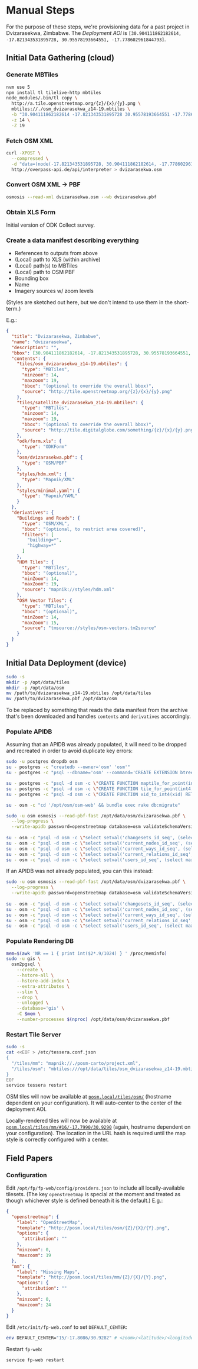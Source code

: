 # Manual Steps

For the purpose of these steps, we're provisioning data for a past project in
Dvizarasekwa, Zimbabwe. The _Deployment AOI_ is `[30.904111862182614,
-17.821343531895728, 30.95578193664551, -17.778602961844793]`.

## Initial Data Gathering (cloud)

### Generate MBTiles

```bash
nvm use 5
npm install tl tilelive-http mbtiles
node_modules/.bin/tl copy \
  http://a.tile.openstreetmap.org/{z}/{x}/{y}.png \
  mbtiles://./osm_dvizarasekwa_z14-19.mbtiles \
  -b "30.904111862182614 -17.821343531895728 30.95578193664551 -17.778602961844793" \
  -z 14 \
  -Z 19
```

### Fetch OSM XML

```bash
curl -XPOST \
  --compressed \
  -d "data=(node(-17.821343531895728, 30.904111862182614, -17.778602961844793, 30.95578193664551); <; >>; >;); out meta;" \
  http://overpass-api.de/api/interpreter > dvizarasekwa.osm
```

### Convert OSM XML → PBF

```bash
osmosis --read-xml dvizarasekwa.osm --wb dvizarasekwa.pbf
```

### Obtain XLS Form

Initial version of ODK Collect survey.

### Create a data manifest describing everything

* References to outputs from above
* (Local) path to XLS (within archive)
* (Local) path(s) to MBTiles
* (Local) path to OSM PBF
* Bounding box
* Name
* Imagery sources w/ zoom levels

(Styles are sketched out here, but we don't intend to use them in the short-term.)

E.g.:

```json
{
  "title": "Dvizarasekwa, Zimbabwe",
  "name": "dvizarasekwa",
  "description": "",
  "bbox": [30.904111862182614, -17.821343531895728, 30.95578193664551, -17.778602961844793],
  "contents": {
    "tiles/osm_dvizarasekwa_z14-19.mbtiles": {
      "type": "MBTiles",
      "minzoom": 14,
      "maxzoom": 19,
      "bbox": "(optional to override the overall bbox)",
      "source": "http://tile.openstreetmap.org/{z}/{x}/{y}.png"
    },
    "tiles/satellite_dvizarasekwa_z14-19.mbtiles": {
      "type": "MBTiles",
      "minzoom": 14,
      "maxzoom": 19,
      "bbox": "(optional to override the overall bbox)",
      "source": "http://tile.digitalglobe.com/something/{z}/{x}/{y}.png"
    },
    "odk/form.xls": {
      "type": "ODKForm"
    },
    "osm/dvizarasekwa.pbf": {
      "type": "OSM/PBF"
    },
    "styles/hdm.xml": {
      "type": "Mapnik/XML"
    },
    "styles/minimal.yaml": {
      "type": "Mapnik/YAML"
    }
  },
  "derivatives": {
    "Buildings and Roads": {
      "type": "OSM/XML",
      "bbox": "(optional, to restrict area covered)",
      "filters": [
        "building=*",
        "highway=*"
      ]
    },
    "HDM Tiles": {
      "type": "MBTiles",
      "bbox": "(optional)",
      "minZoom": 14,
      "maxZoom": 19,
      "source": "mapnik://styles/hdm.xml"
    },
    "OSM Vector Tiles": {
      "type": "MBTiles",
      "bbox": "(optional)",
      "minZoom": 14,
      "maxZoom": 15,
      "source": "tmsource://styles/osm-vectors.tm2source"
    }
  }
}
```

## Initial Data Deployment (device)

```bash
sudo -s
mkdir -p /opt/data/tiles
mkdir -p /opt/data/osm
mv /path/to/dvizarasekwa_z14-19.mbtiles /opt/data/tiles
mv /path/to/dvizarasekwa.pbf /opt/data/osm
```

To be replaced by something that reads the data manifest from the archive that's
been downloaded and handles `contents` and `derivatives` accordingly.

### Populate APIDB

Assuming that an APIDB was already populated, it will need to be dropped and
recreated in order to avoid duplicate key errors:

```bash
sudo -u postgres dropdb osm
su - postgres -c "createdb --owner='osm' 'osm'"
su - postgres -c "psql --dbname='osm' --command='CREATE EXTENSION btree_gist'"

su - postgres -c "psql -d osm -c \"CREATE FUNCTION maptile_for_point(int8, int8, int4) RETURNS int4 AS '/opt/osm/osm-web/db/functions/libpgosm', 'maptile_for_point' LANGUAGE C STRICT\""
su - postgres -c "psql -d osm -c \"CREATE FUNCTION tile_for_point(int4, int4) RETURNS int8 AS '/opt/osm/osm-web/db/functions/libpgosm', 'tile_for_point' LANGUAGE C STRICT\""
su - postgres -c "psql -d osm -c \"CREATE FUNCTION xid_to_int4(xid) RETURNS int4 AS '/opt/osm/osm-web/db/functions/libpgosm', 'xid_to_int4' LANGUAGE C STRICT\""

su - osm -c "cd '/opt/osm/osm-web' && bundle exec rake db:migrate"

sudo -u osm osmosis --read-pbf-fast /opt/data/osm/dvizarasekwa.pbf \
  --log-progress \
  --write-apidb password=openstreetmap database=osm validateSchemaVersion=no
  
su - osm -c "psql -d osm -c \"select setval('changesets_id_seq', (select max(id) from changesets))\""
su - osm -c "psql -d osm -c \"select setval('current_nodes_id_seq', (select max(node_id) from nodes))\""
su - osm -c "psql -d osm -c \"select setval('current_ways_id_seq', (select max(way_id) from ways))\""
su - osm -c "psql -d osm -c \"select setval('current_relations_id_seq', (select max(relation_id) from relations))\""
su - osm -c "psql -d osm -c \"select setval('users_id_seq', (select max(id) from users))\""
```

If an APIDB was not already populated, you can this instead:

```bash
sudo -u osm osmosis --read-pbf-fast /opt/data/osm/dvizarasekwa.pbf \
  --log-progress \
  --write-apidb password=openstreetmap database=osm validateSchemaVersion=no
  
su - osm -c "psql -d osm -c \"select setval('changesets_id_seq', (select max(id) from changesets))\""
su - osm -c "psql -d osm -c \"select setval('current_nodes_id_seq', (select max(node_id) from nodes))\""
su - osm -c "psql -d osm -c \"select setval('current_ways_id_seq', (select max(way_id) from ways))\""
su - osm -c "psql -d osm -c \"select setval('current_relations_id_seq', (select max(relation_id) from relations))\""
su - osm -c "psql -d osm -c \"select setval('users_id_seq', (select max(id) from users))\""
```

### Populate Rendering DB

```bash
mem=$(awk 'NR == 1 { print int($2*.9/1024) } ' /proc/meminfo)
sudo -u gis \
  osm2pgsql \
    --create \
    --hstore-all \
    --hstore-add-index \
    --extra-attributes \
    --slim \
    --drop \
    --unlogged \
    --database='gis' \
    -C $mem \
    --number-processes $(nproc) /opt/data/osm/dvizarasekwa.pbf
```

### Restart Tile Server

```bash
sudo -s
cat <<EOF > /etc/tessera.conf.json
{
  "/tiles/mm": "mapnik://./posm-carto/project.xml",
  "/tiles/osm": "mbtiles:///opt/data/tiles/osm_dvizarasekwa_z14-19.mbtiles"
}
EOF
service tessera restart
```

OSM tiles will now be available at
[`posm.local/tiles/osm/`](http://posm.local/tiles/osm/) (hostname dependent on
your configuration). It will auto-center to the center of the deployment AOI.

Locally-rendered tiles will now be available at
[`posm.local/tiles/mm/#16/-17.7990/30.9290`](http://posm.local/tiles/mm/#16/-17.799/30.929)
(again, hostname dependent on your configuration). The location in the URL hash
is required until the map style is correctly configured with a center.

## Field Papers

### Configuration

Edit `/opt/fp/fp-web/config/providers.json` to include all locally-available
tilesets. (The key `openstreetmap` is special at the moment and treated as
though whichever style is defined beneath it is the default.) E.g.:

```json
{
  "openstreetmap": {
    "label": "OpenStreetMap",
    "template": "http://posm.local/tiles/osm/{Z}/{X}/{Y}.png",
    "options": {
      "attribution": ""
    },
    "minzoom": 0,
    "maxzoom": 19
  },
  "mm": {
    "label": "Missing Maps",
    "template": "http://posm.local/tiles/mm/{Z}/{X}/{Y}.png",
    "options": {
      "attribution": ""
    },
    "minzoom": 0,
    "maxzoom": 24
  }
}
```

Edit `/etc/init/fp-web.conf` to set `DEFAULT_CENTER`:

```bash
env DEFAULT_CENTER="15/-17.8086/30.9282" # <zoom>/<latitude>/<longitude>
```

Restart `fp-web`:

```bash
service fp-web restart
```

